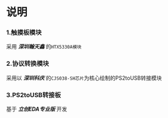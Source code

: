 # 说明

### 1.触摸板模块

采用 ***深圳翰天鑫*** 的`HTX5330A模块`

### 2.协议转换模块

采用以 ***深圳科庆*** 的`CJS038-SH芯片`为核心绘制的PS2toUSB转接模块

### 3.PS2toUSB转接板

基于 ***立创EDA专业版*** 开发

